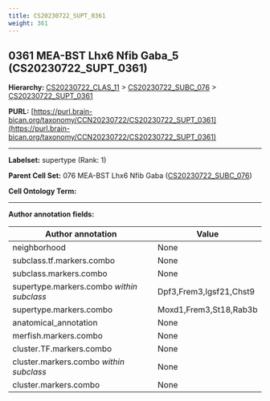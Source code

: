 ```yaml
---
title: CS20230722_SUPT_0361
weight: 361
---
```

## 0361 MEA-BST Lhx6 Nfib Gaba_5 (CS20230722_SUPT_0361)
<b>Hierarchy: </b>
[CS20230722_CLAS_11](../CS20230722_CLAS_11) >
[CS20230722_SUBC_076](../CS20230722_SUBC_076) >
[CS20230722_SUPT_0361](../CS20230722_SUPT_0361)

**PURL:** [https://purl.brain-bican.org/taxonomy/CCN20230722/CS20230722_SUPT_0361](https://purl.brain-bican.org/taxonomy/CCN20230722/CS20230722_SUPT_0361)

---


**Labelset:** supertype (Rank: 1)

**Parent Cell Set:** 076 MEA-BST Lhx6 Nfib Gaba ([CS20230722_SUBC_076](../CS20230722_SUBC_076))



**Cell Ontology Term:** 

[MARKER GENES.]: #


---

[TRANSFERRED ANNOTATIONS.]: #


[AUTHOR ANNOTATION FIELDS.]: #


**Author annotation fields:**

| Author annotation | Value |
|-------------------|-------|
|neighborhood|None|
|subclass.tf.markers.combo|None|
|subclass.markers.combo|None|
|supertype.markers.combo _within subclass_|Dpf3,Frem3,Igsf21,Chst9|
|supertype.markers.combo|Moxd1,Frem3,St18,Rab3b|
|anatomical_annotation|None|
|merfish.markers.combo|None|
|cluster.TF.markers.combo|None|
|cluster.markers.combo _within subclass_|None|
|cluster.markers.combo|None|
